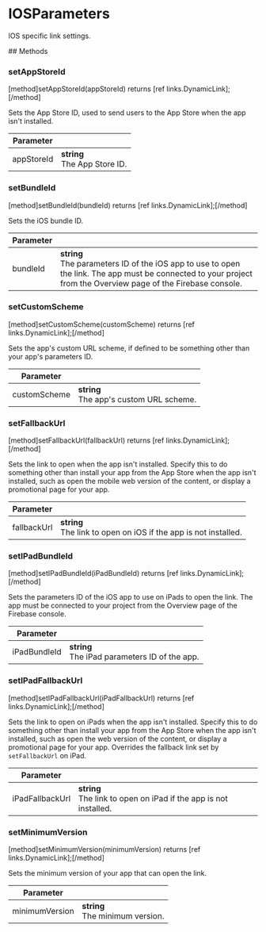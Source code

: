 # IOSParameters

IOS specific link settings.

## Methods

### setAppStoreId
[method]setAppStoreId(appStoreId) returns [ref links.DynamicLink];[/method]

Sets the App Store ID, used to send users to the App Store when the app isn't installed.

| Parameter |         |
| --------- | ------- |
| appStoreId  | **string** <br /> The App Store ID. |

### setBundleId
[method]setBundleId(bundleId) returns [ref links.DynamicLink];[/method]

Sets the iOS bundle ID.

| Parameter |         |
| --------- | ------- |
| bundleId  | **string** <br /> The parameters ID of the iOS app to use to open the link. The app must be connected to your project from the Overview page of the Firebase console. |

### setCustomScheme
[method]setCustomScheme(customScheme) returns [ref links.DynamicLink];[/method]

Sets the app's custom URL scheme, if defined to be something other than your app's parameters ID.

| Parameter |         |
| --------- | ------- |
| customScheme  | **string** <br /> The app's custom URL scheme. |

### setFallbackUrl
[method]setFallbackUrl(fallbackUrl) returns [ref links.DynamicLink];[/method]

Sets the link to open when the app isn't installed. Specify this to do something other than install your app from the App Store when the app isn't installed, such as open the mobile web version of the content, or display a promotional page for your app.

| Parameter |         |
| --------- | ------- |
| fallbackUrl  | **string** <br /> The link to open on iOS if the app is not installed. |

### setIPadBundleId
[method]setIPadBundleId(iPadBundleId) returns [ref links.DynamicLink];[/method]

Sets the parameters ID of the iOS app to use on iPads to open the link. The app must be connected to your project from the Overview page of the Firebase console.

| Parameter |         |
| --------- | ------- |
| iPadBundleId  | **string** <br /> The iPad parameters ID of the app. |

### setIPadFallbackUrl
[method]setIPadFallbackUrl(iPadFallbackUrl) returns [ref links.DynamicLink];[/method]

Sets the link to open on iPads when the app isn't installed. Specify this to do something other than install your app from the App Store when the app isn't installed, such as open the web version of the content, or display a promotional page for your app. Overrides the fallback link set by `setFallbackUrl` on iPad.

| Parameter |         |
| --------- | ------- |
| iPadFallbackUrl  | **string** <br /> The link to open on iPad if the app is not installed. |

### setMinimumVersion
[method]setMinimumVersion(minimumVersion) returns [ref links.DynamicLink];[/method]

Sets the minimum version of your app that can open the link.

| Parameter |         |
| --------- | ------- |
| minimumVersion  | **string** <br /> The minimum version. |
